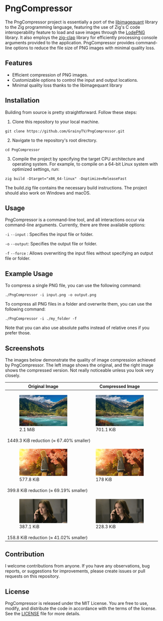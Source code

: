 # PngCompressor

The PngCompressor project is essentially a port of the [libimagequant](https://github.com/ImageOptim/libimagequant/tree/2.x) library to the Zig programming language, featuring the use of Zig's C code interoperability feature to load and save images through the [LodePNG](https://github.com/lvandeve/lodepng) library. It also employs the [zig-clap](https://github.com/Hejsil/zig-clap) library for efficiently processing console arguments provided to the application. PngCompressor provides command-line options to reduce the file size of PNG images with minimal quality loss.

## Features
- Efficient compression of PNG images.
- Customizable options to control the input and output locations.
- Minimal quality loss thanks to the libimagequant library

## Installation

Building from source is pretty straightforward. Follow these steps:

1. Clone this repository to your local machine.

```
git clone https://github.com/GrainyTV/PngCompressor.git
```

2. Navigate to the repository's root directory.

```
cd PngCompressor
```

3. Compile the project by specifying the target CPU architecture and operating system. For example, to compile on a 64-bit Linux system with optimized settings, run:

```
zig build -Dtarget="x86_64-linux" -Doptimize=ReleaseFast
```

The build.zig file contains the necessary build instructions. The project should also work on Windows and macOS.

## Usage
PngCompressor is a command-line tool, and all interactions occur via command-line arguments. Currently, there are three available options:

`-i` `--input` : Specifies the input file or folder.

`-o` `--output`: Specifies the output file or folder.

`-f` `--force` : Allows overwriting the input files without specifying an output file or folder.

## Example Usage
To compress a single PNG file, you can use the following command:

```
./PngCompressor -i input.png -o output.png
```

To compress all PNG files in a folder and overwrite them, you can use the following command:

```
./PngCompressor -i ./my_folder -f
```

Note that you can also use absolute paths instead of relative ones if you prefer those.

## Screenshots
The images below demonstrate the quality of image compression achieved by PngCompressor. The left image shows the original, and the right image shows the compressed version. Not really noticeable unless you look very closely.

<table width="100%" cellspacing="0" cellpadding="0">
<thead>
  <tr>
    <th width="50%">Original Image</th>
    <th width="50%">Compressed Image</th>
  </tr>
</thead>
<tbody>
  <tr>
    <td>
    	<figure>
    		<img src="./example/example1.png" />
  		<figcaption>2.1 MiB</figcaption>
	</figure>	
    </td>
    <td>
	<figure>
    		<img src="./example/example1_compressed.png" />
  		<figcaption>701.1 KiB</figcaption>
	</figure>
    </td>
  </tr>
  <tr>
    <td colspan="2">1449.3 KiB reduction (≈ 67.40% smaller)</td>
  </tr>
    <tr>
    <td>
    	<figure>
    		<img src="./example/example2.png" />
  		<figcaption>577.8 KiB</figcaption>
	</figure>	
    </td>
    <td>
	<figure>
    		<img src="./example/example2_compressed.png" />
  		<figcaption>178 KiB</figcaption>
	</figure>
    </td>
  </tr>
  <tr>
    <td colspan="2">399.8 KiB reduction (≈ 69.19% smaller)</td>
  </tr>
    <tr>
    <td>
    	<figure>
    		<img src="./example/example3.png" />
  		<figcaption>387.1 KiB</figcaption>
	</figure>	
    </td>
    <td>
	<figure>
    		<img src="./example/example3_compressed.png" />
  		<figcaption>228.3 KiB</figcaption>
	</figure>
    </td>
  </tr>
  <tr>
    <td colspan="2">158.8 KiB reduction (≈ 41.02% smaller)</td>
  </tr>
</tbody>
</table>

## Contribution
I welcome contributions from anyone. If you have any observations, bug reports, or suggestions for improvements, please create issues or pull requests on this repository.

## License
PngCompressor is released under the MIT License. You are free to use, modify, and distribute the code in accordance with the terms of the license. See the [LICENSE](LICENSE) file for more details.
